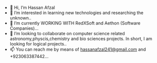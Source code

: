 - 👋 Hi, I’m Hassan Afzal
- 👀 I’m interested in learning new technologies and researching the unknown..
- 🌱 I’m currently WORKING WITH RedXSoft and Aethon (Software Companies)...
- 💞️ I’m looking to collaborate on computer science related astronomy,physcis,chemistry and bio sciences projects. In short, I am looking for logical projects..
- 📫 You can reach me by means of hassanafzal241@gmail.com and +923063387442...

<!---    just testing
HassanAfzal001/HassanAfzal001 is a ✨ special ✨ repository because its `README.md` (this file) appears on your GitHub profile.
You can click the Preview link to take a look at your changes.
--->
